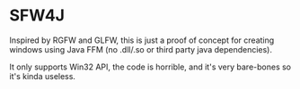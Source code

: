 # SFW4J

Inspired by RGFW and GLFW, this is just a proof of concept for creating windows using Java FFM (no .dll/.so or third party java dependencies).

It only supports Win32 API, the code is horrible, and it's very bare-bones so it's kinda useless.
